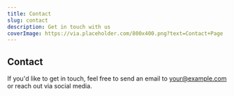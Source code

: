 ```yaml
---
title: Contact
slug: contact
description: Get in touch with us
coverImage: https://via.placeholder.com/800x400.png?text=Contact+Page
---
```


## Contact

If you'd like to get in touch, feel free to send an email to [your@example.com](mailto:your@example.com) or reach out via social media.
